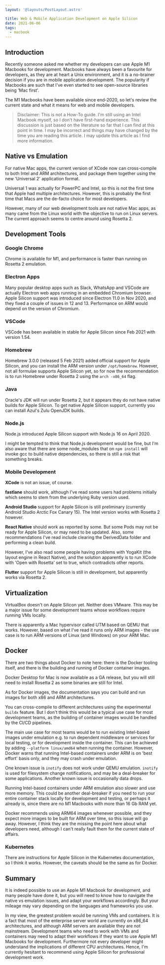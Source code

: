 ```yaml
---
layout: '@layouts/PostLayout.astro'

title: Web & Mobile Application Development on Apple Silicon
date: 2021-06-06
tags:
  - macbook
---
```

## Introduction

Recently someone asked me whether my developers can use Apple M1 Macbooks for development. Macbooks have always been a favourite for developers, as they are at heart a Unix environment, and it is a no-brainer decision if you are in mobile application development. The popularity if Macbooks are such that I've even started to see open-source libraries being 'Mac first'.

The M1 Macbooks have been available since end-2020, so let's review the current state and what it means for web and mobile developers.

> Disclaimer: This is not a How-To guide. I'm still using an Intel Macbook myself, so I don't have first-hand experience. This discussion is just based on the literature so far that I can find at this point in time. I may be incorrect and things may have changed by the time you are reading this article. I may update this article as I find more information.

## Native vs Emulation

For native Mac apps, the current version of XCode now can cross-compile to both Intel and ARM architectures, and package them together using the new 'Universal 2' application format.

Universal 1 was actually for PowerPC and Intel, so this is not the first time that Apple had multiple architectures. However, this is probably the first time that Macs are the de-facto choice for most developers.

However, many of our web development tools are not native Mac apps, as many came from the Linux world with the objective to run on Linux servers. The current approach seems to centre around using Rosetta 2.

## Development Tools

### Google Chrome

Chrome is available for M1, and performance is faster than running on Rosetta 2 emulation.

### Electron Apps

Many popular desktop apps such as Slack, WhatsApp and VSCode are actually Electron web apps running in an embedded Chromium browser. Apple Silicon support was introduced since Electron 11.0 in Nov 2020, and they fixed a couple of issues in 12 and 13. Performance on ARM would depend on the version of Chromium.

### VSCode

VSCode has been available in stable for Apple Silicon since Feb 2021 with version 1.54.

### Homebrew

Homebrew 3.0.0 (released 5 Feb 2021) added official support for Apple Silicon, and you can install the ARM version under `/opt/homebrew`. However, not all formulae supports Apple Silicon yet, so for now the recommendation is to run Homebrew under Rosetta 2 using the `arch -x86_64` flag.

### Java

Oracle's JDK will run under Rosetta 2, but it appears they do not have native builds for Apple Silicon. To get native Apple Silicon support, currently you can install Azul's Zulu OpenJDK builds.

### Node.js

Node.js introduced Apple Silicon support with Node.js 16 on April 2020.

I might be tempted to think that Node.js development would be fine, but I'm also aware that there are some node_modules that on `npm install` will invoke gcc to build native dependencies, so there is still a risk that something breaks.

### Mobile Development

**XCode** is not an issue, of course.

**fastlane** should work, although I've read some users had problems initially which seems to stem from the underlying Ruby version used.

**Android Studio** support for Apple Silicon is still preliminary (currently Android Studio Arctic Fox Canary 15). The Intel version works with Rosetta 2 however.

**React Native** should work as reported by some. But some Pods may not be ready for Apple Silicon, or may need to be updated. Also, some recommendations I've read include clearing the DerivedData folder and performing a clean build.

However, I've also read some people having problems with YogaKit (the layout engine in React Native), and the solution apparently is to run XCode with 'Open with Rosetta' set to true, which contradicts other reports.

**Flutter** support for Apple Silicon is still in development, but apparently works via Rosetta 2.


## Virtualization

VirtualBox doesn't on Apple Silicon yet. Neither does VMware. This may be a major issue for some development teams whose workflows require running VMs locally.

There is apparently a Mac hypervisor called UTM based on QEMU that works. However, based on what I've read it runs only ARM images - the use case is to run ARM versions of Linux (and Windows) on your ARM Mac.

## Docker

There are two things about Docker to note here: there is the Docker tooling itself, and there is the building and running of Docker container images.

Docker Desktop for Mac is now available as a GA release, but you will still need to install Rosetta 2 as some binaries are still for Intel.

As for Docker images, the documentation says you can build and run images for both x86 and ARM architectures.

You can cross-compile to different architectures using the experimental `buildx` feature. But I don't think this would be a typical use case for most development teams, as the building of container images would be handled by the CI/CD pipelines.

The main use case for most teams would be to run existing Intel-based images under emulation e.g. to run dependent middleware or services for local testing, or for development inside the container. This can be achieved by adding `--platform linux/amd64` when running the container. However, Docker warns that running Intel-based containers under ARM is on 'best effort' basis only, and they may crash under emulation.

One known issue is `inotify` does not work under QEMU emulation. `inotify` is used for filesystem change notifications, and may be a deal-breaker for some applications. Another known issue is occasionally data drops.

Running Intel-based containers under ARM emulation also slower and use more memory. This could be another deal-breaker if you need to run your entire container stack locally for development and testing, or perhaps it already is, since there are no M1 Macbooks with more than 16 Gb RAM yet.

Docker recommends using ARM64 images whenever possible, and they expect more images to be built for ARM over time, so this issue will go away. However, I think they are the missing the point here about what developers need, although I can't really fault them for the current state of affairs.

### Kubernetes

There are instructions for Apple Silicon in the Kubernetes documentation, so I think it works. However, the caveats should be the same as for Docker.

## Summary

It is indeed possible to use an Apple M1 Macbook for development, and many people have done it, but you will need to know how to navigate the native vs emulation issues, and adapt your workflows accordingly. But your mileage may vary depending on the languages and frameworks you use.

In my view, the greatest problem would be running VMs and containers. It is a fact that most of the enterprise server world are currently on x86_64 architectures, and although ARM servers are available they are not mainstream. Development teams who need to work with VMs and containers may need to adapt their workflows if they want to use Apple M1 Macbooks for development. Furthermore not every developer might understand the implications of different CPU architectures. Hence, I'm currently hesitant to recommend using Apple Silicon for professional development work.
